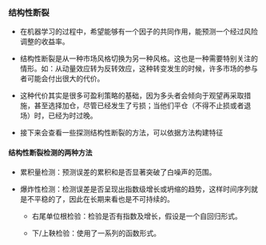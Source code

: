 ### 结构性断裂

- 在机器学习的过程中，希望能够有一个因子的共同作用，能预测一个经过风险调整的收益率。

- 结构性断裂是从一种市场风格切换为另一种风格。这也是一种需要特别关注的情形。如：从动量效应转为反转效应，这种转变发生的时候，许多市场的参与者可能会付出很大的代价。

- 这种代价其实是很多可盈利策略的基础，因为多头者会倾向于观望再采取措施，甚至选择加仓，尽管已经发生了亏损；当他们平仓（不得不止损或者退场）时，已经为时过晚。

- 接下来会查看一些探测结构性断裂的方法，可以依据方法构建特征

#### 结构性断裂检测的两种方法

- 累积量检测：预测误差的累积和是否显著突破了白噪声的范围。

- 爆炸性检测：检测误差是否呈现出指数级增长或坍缩的趋势，这样时间序列就是不平稳的了，因此在长期来看也是不可持续的。

    - 右尾单位根检验：检验是否有指数及增长，假设是一个自回归形式。

    - 下/上鞅检验：使用了一系列的函数形式。